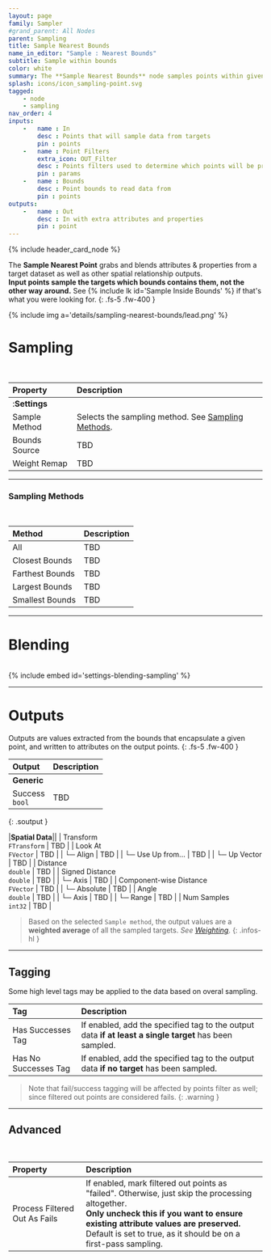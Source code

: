 ```yaml
---
layout: page
family: Sampler
#grand_parent: All Nodes
parent: Sampling
title: Sample Nearest Bounds
name_in_editor: "Sample : Nearest Bounds"
subtitle: Sample within bounds
color: white
summary: The **Sample Nearest Bounds** node samples points within given bounds, blending spatial attributes from the nearest targets based on selected methods, and outputs the processed points with additional properties and tags.
splash: icons/icon_sampling-point.svg
tagged: 
    - node
    - sampling
nav_order: 4
inputs:
    -   name : In
        desc : Points that will sample data from targets
        pin : points
    -   name : Point Filters
        extra_icon: OUT_Filter
        desc : Points filters used to determine which points will be processed. Filtered out points will be treated as failed sampling.
        pin : params
    -   name : Bounds
        desc : Point bounds to read data from
        pin : points
outputs:
    -   name : Out
        desc : In with extra attributes and properties
        pin : point
---
```


{% include header_card_node %}

The **Sample Nearest Point** grabs and blends attributes & properties from a target dataset as well as other spatial relationship outputs.  
**Input points sample the targets which bounds contains them, not the other way around.** See {% include lk id='Sample Inside Bounds' %} if that's what you were looking for.
{: .fs-5 .fw-400 } 

{% include img a='details/sampling-nearest-bounds/lead.png' %}

# Sampling
<br>

| Property       | Description          |
|:-------------|:------------------|
|:**Settings**||
| Sample Method          | Selects the sampling method. See [Sampling Methods](#sampling-methods). |
| Bounds Source          | TBD |
| Weight Remap          | TBD |

---
### Sampling Methods
<br>

| Method       | Description          |
|:-------------|:------------------|
| <span class="ebit">All</span>          | TBD |
| <span class="ebit">Closest Bounds</span>          | TBD |
| <span class="ebit">Farthest Bounds</span>          | TBD |
| <span class="ebit">Largest Bounds</span>          | TBD |
| <span class="ebit">Smallest Bounds</span>          | TBD |

---
# Blending
<br>
{% include embed id='settings-blending-sampling' %}

---
# Outputs
Outputs are values extracted from the bounds that encapsulate a given point, and written to attributes on the output points.
{: .fs-5 .fw-400 }  

| Output       | Description          |
|:-------------|:------------------|
|**Generic**||
| <span class="eout">Success</span><br>`bool` | TBD |
{: .soutput }

|**Spatial Data**||
| <span class="eout">Transform</span><br>`FTransform`    | TBD |
| <span class="eout">Look At</span><br>`FVector`     | TBD |
| └─ Align | TBD |
| └─ Use Up from... | TBD |
| └─ Up Vector | TBD |
| <span class="eout">Distance</span><br>`double`     | TBD |
| <span class="eout">Signed Distance</span><br>`double`     | TBD |
| └─ Axis | TBD |
| <span class="eout">Component-wise Distance</span><br>`FVector`     | TBD |
| └─ Absolute | TBD |
| <span class="eout">Angle</span><br>`double`     | TBD |
| └─ Axis | TBD |
| └─ Range | TBD |
| <span class="eout">Num Samples</span><br>`int32`     | TBD |

> Based on the selected `Sample method`, the output values are a **weighted average** of all the sampled targets. 
> *See [Weighting](#weighting)*.
{: .infos-hl }

---
## Tagging
Some high level tags may be applied to the data based on overal sampling.
<br>

| Tag       | Description          |
|:-------------|:------------------|
| <span class="etag">Has Successes Tag</span>     | If enabled, add the specified tag to the output data **if at least a single target** has been sampled. |
| <span class="etag">Has No Successes Tag</span>     | If enabled, add the specified tag to the output data **if no target** has been sampled. |

> Note that fail/success tagging will be affected by points filter as well; since filtered out points are considered fails.
{: .warning }

---
## Advanced
<br>

| Property       | Description          |
|:-------------|:------------------|
| Process Filtered Out As Fails    | If enabled, mark filtered out points as "failed". Otherwise, just skip the processing altogether.<br>**Only uncheck this if you want to ensure existing attribute values are preserved.**<br>Default is set to true, as it should be on a first-pass sampling. |